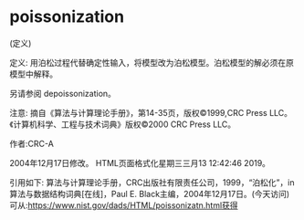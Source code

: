# poissonization


(定义)



定义:
用泊松过程代替确定性输入，将模型改为泊松模型。泊松模型的解必须在原模型中解释。



另请参阅
depoissonization。



注意:
摘自《算法与计算理论手册》，第14-35页，版权©1999,CRC Press LLC。《计算机科学、工程与技术词典》版权©2000 CRC Press LLC。


作者:CRC-A







2004年12月17日修改。
HTML页面格式化星期三三月13 12:42:46 2019。



引用如下:
算法与计算理论手册，CRC出版社有限责任公司，1999，“泊松化”，in
算法与数据结构词典[在线]，Paul E. Black主编，2004年12月17日。(今天访问)
可从:https://www.nist.gov/dads/HTML/poissonizatn.html获得